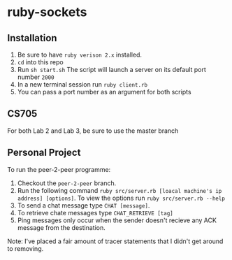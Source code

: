 # ruby-sockets
## Installation
1. Be sure to have `ruby verison 2.x` installed.
2. `cd` into this repo 
3. Run `sh start.sh` The script will launch a server on its default port number `2000`
4. In a new terminal session run `ruby client.rb`
5. You can pass a port number as an argument for both scripts

## CS705
For both Lab 2 and Lab 3, be sure to use the master branch

## Personal Project 
To run the peer-2-peer programme: 

1. Checkout the `peer-2-peer` branch.
2. Run the following command `ruby src/server.rb [loacal machine's ip address] [options]`. To view the options run `ruby src/server.rb --help` 
3. To send a chat message type `CHAT [message]`.
4. To retrieve chate messages type `CHAT_RETRIEVE [tag]`
5. Ping messages only occur when the sender doesn't recieve any ACK message from the destination.

Note: I've placed a fair amount of tracer statements that I didn't get around to removing. 
